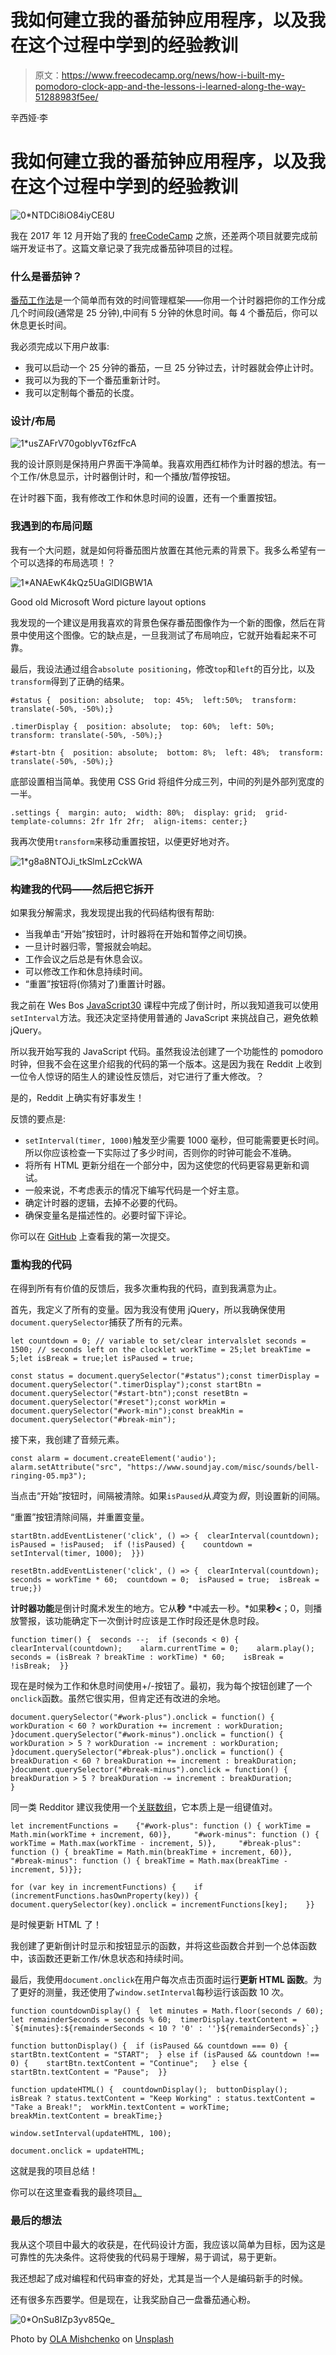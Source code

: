 # 我如何建立我的番茄钟应用程序，以及我在这个过程中学到的经验教训

> 原文：<https://www.freecodecamp.org/news/how-i-built-my-pomodoro-clock-app-and-the-lessons-i-learned-along-the-way-51288983f5ee/>

辛西娅·李

# 我如何建立我的番茄钟应用程序，以及我在这个过程中学到的经验教训

![0*NTDCi8iO84iyCE8U](img/14fbe822821f58850768a76ff72a57ce.png)

我在 2017 年 12 月开始了我的 [freeCodeCamp](https://www.freecodecamp.org) 之旅，还差两个项目就要完成前端开发证书了。这篇文章记录了我完成番茄钟项目的过程。

### 什么是番茄钟？

[番茄工作法](https://francescocirillo.com/pages/pomodoro-technique/?utm_source=zapier.com&utm_medium=referral&utm_campaign=zapier)是一个简单而有效的时间管理框架——你用一个计时器把你的工作分成几个时间段(通常是 25 分钟),中间有 5 分钟的休息时间。每 4 个番茄后，你可以休息更长时间。

我必须完成以下用户故事:

*   我可以启动一个 25 分钟的番茄，一旦 25 分钟过去，计时器就会停止计时。
*   我可以为我的下一个番茄重新计时。
*   我可以定制每个番茄的长度。

### 设计/布局

![1*usZAFrV70goblyvT6zfFcA](img/450017dae599409d0e346e7561b15408.png)

我的设计原则是保持用户界面干净简单。我喜欢用西红柿作为计时器的想法。有一个工作/休息显示，计时器倒计时，和一个播放/暂停按钮。

在计时器下面，我有修改工作和休息时间的设置，还有一个重置按钮。

### 我遇到的布局问题

我有一个大问题，就是如何将番茄图片放置在其他元素的背景下。我多么希望有一个可以选择的布局选项！？

![1*ANAEwK4kQz5UaGlDIGBW1A](img/715d29d37ff5ea416c45913dc2de1a0d.png)

Good old Microsoft Word picture layout options

我发现的一个建议是用我喜欢的背景色保存番茄图像作为一个新的图像，然后在背景中使用这个图像。它的缺点是，一旦我测试了布局响应，它就开始看起来不可靠。

最后，我设法通过组合`absolute positioning`，修改`top`和`left`的百分比，以及`transform`得到了正确的结果。

```
#status {  position: absolute;  top: 45%;  left:50%;  transform: translate(-50%, -50%);}
```

```
.timerDisplay {  position: absolute;  top: 60%;  left: 50%;  transform: translate(-50%, -50%);}
```

```
#start-btn {  position: absolute;  bottom: 8%;  left: 48%;  transform: translate(-50%, -50%);}
```

底部设置相当简单。我使用 CSS Grid 将组件分成三列，中间的列是外部列宽度的一半。

```
.settings {  margin: auto;  width: 80%;  display: grid;  grid-template-columns: 2fr 1fr 2fr;  align-items: center;}
```

我再次使用`transform`来移动重置按钮，以便更好地对齐。

![1*g8a8NTOJi_tkSlmLzCckWA](img/647778aef9dcf03aeca1a8a94b1ec00e.png)

### 构建我的代码——然后把它拆开

如果我分解需求，我发现提出我的代码结构很有帮助:

*   当我单击“开始”按钮时，计时器将在开始和暂停之间切换。
*   一旦计时器归零，警报就会响起。
*   工作会议之后总是有休息会议。
*   可以修改工作和休息持续时间。
*   “重置”按钮将(你猜对了)重置计时器。

我之前在 Wes Bos [JavaScript30](https://javascript30.com/) 课程中完成了倒计时，所以我知道我可以使用`setInterval`方法。我还决定坚持使用普通的 JavaScript 来挑战自己，避免依赖 jQuery。

所以我开始写我的 JavaScript 代码。虽然我设法创建了一个功能性的 pomodoro 时钟，但我不会在这里介绍我的代码的第一个版本。这是因为我在 Reddit 上收到一位令人惊讶的陌生人的建设性反馈后，对它进行了重大修改。？

是的，Reddit 上确实有好事发生！

反馈的要点是:

*   `setInterval(timer, 1000)`触发至少需要 1000 毫秒，但可能需要更长时间。所以你应该检查一下实际过了多少时间，否则你的时钟可能会不准确。
*   将所有 HTML 更新分组在一个部分中，因为这使您的代码更容易更新和调试。
*   一般来说，不考虑表示的情况下编写代码是一个好主意。
*   确定计时器的逻辑，去掉不必要的代码。
*   确保变量名是描述性的。必要时留下评论。

你可以在 [GitHub](https://github.com/CynthiaLixinLee/pomodoro-timer/commit/dbf2d9f0afb4a7ad208a3326f520e1e5ab40e422#diff-42f69825340f0b5fa628d80900a46daa) 上查看我的第一次提交。

### 重构我的代码

在得到所有有价值的反馈后，我多次重构我的代码，直到我满意为止。

首先，我定义了所有的变量。因为我没有使用 jQuery，所以我确保使用`document.querySelector`捕获了所有的元素。

```
let countdown = 0; // variable to set/clear intervalslet seconds = 1500; // seconds left on the clocklet workTime = 25;let breakTime = 5;let isBreak = true;let isPaused = true;
```

```
const status = document.querySelector("#status");const timerDisplay = document.querySelector(".timerDisplay");const startBtn = document.querySelector("#start-btn");const resetBtn = document.querySelector("#reset");const workMin = document.querySelector("#work-min");const breakMin = document.querySelector("#break-min");
```

接下来，我创建了音频元素。

```
const alarm = document.createElement('audio'); alarm.setAttribute("src", "https://www.soundjay.com/misc/sounds/bell-ringing-05.mp3");
```

当点击“开始”按钮时，间隔被清除。如果`isPaused`从*真*变为*假*，则设置新的间隔。

“重置”按钮清除间隔，并重置变量。

```
startBtn.addEventListener('click', () => {  clearInterval(countdown);  isPaused = !isPaused;  if (!isPaused) {    countdown = setInterval(timer, 1000);  }})
```

```
resetBtn.addEventListener('click', () => {  clearInterval(countdown);  seconds = workTime * 60;  countdown = 0;  isPaused = true;  isBreak = true;})
```

**计时器功能**是倒计时魔术发生的地方。它从**秒** *中减去一秒。*如果**秒<**；0，则播放警报，该功能确定下一次倒计时应该是工作时段还是休息时段。

```
function timer() {  seconds --;  if (seconds < 0) {    clearInterval(countdown);    alarm.currentTime = 0;    alarm.play();    seconds = (isBreak ? breakTime : workTime) * 60;    isBreak = !isBreak;  }}
```

现在是时候为工作和休息时间使用+/-按钮了。最初，我为每个按钮创建了一个`onclick`函数。虽然它很实用，但肯定还有改进的余地。

```
document.querySelector("#work-plus").onclick = function() {         workDuration < 60 ? workDuration += increment : workDuration;                   }document.querySelector("#work-minus").onclick = function() {         workDuration > 5 ? workDuration -= increment : workDuration;              }document.querySelector("#break-plus").onclick = function() {     breakDuration < 60 ? breakDuration += increment : breakDuration;                     }document.querySelector("#break-minus").onclick = function() {        breakDuration > 5 ? breakDuration -= increment : breakDuration;                  }
```

同一类 Redditor 建议我使用一个[关联数组](http://www.i-programmer.info/programming/javascript/1441-javascript-data-structures-the-associative-array.html)，它本质上是一组键值对。

```
let incrementFunctions =    {"#work-plus": function () { workTime = Math.min(workTime + increment, 60)},     "#work-minus": function () { workTime = Math.max(workTime - increment, 5)},     "#break-plus": function () { breakTime = Math.min(breakTime + increment, 60)},     "#break-minus": function () { breakTime = Math.max(breakTime - increment, 5)}};
```

```
for (var key in incrementFunctions) {    if (incrementFunctions.hasOwnProperty(key)) {      document.querySelector(key).onclick = incrementFunctions[key];    }}
```

是时候更新 HTML 了！

我创建了更新倒计时显示和按钮显示的函数，并将这些函数合并到一个总体函数中，该函数还更新工作/休息状态和持续时间。

最后，我使用`document.onclick`在用户每次点击页面时运行**更新 HTML 函数**。为了更好的测量，我还使用了`window.setInterval`每秒运行该函数 10 次。

```
function countdownDisplay() {  let minutes = Math.floor(seconds / 60);  let remainderSeconds = seconds % 60;  timerDisplay.textContent = `${minutes}:${remainderSeconds < 10 ? '0' : ''}${remainderSeconds}`;}
```

```
function buttonDisplay() {  if (isPaused && countdown === 0) {    startBtn.textContent = "START";  } else if (isPaused && countdown !== 0) {    startBtn.textContent = "Continue";   } else {    startBtn.textContent = "Pause";  }}
```

```
function updateHTML() {  countdownDisplay();  buttonDisplay();  isBreak ? status.textContent = "Keep Working" : status.textContent = "Take a Break!";  workMin.textContent = workTime;  breakMin.textContent = breakTime;}
```

```
window.setInterval(updateHTML, 100);
```

```
document.onclick = updateHTML;
```

这就是我的项目总结！

你可以在这里查看我的最终项目[。](https://codepen.io/cynthiaLixinLee/full/xWzdRK/)

### 最后的想法

我从这个项目中最大的收获是，在代码设计方面，我应该以简单为目标，因为这是可靠性的先决条件。这将使我的代码易于理解，易于调试，易于更新。

我还想起了成对编程和代码审查的好处，尤其是当一个人是编码新手的时候。

还有很多东西要学。但是现在，让我奖励自己一盘番茄通心粉。

![0*OnSu8IZp3yv85Qe_](img/406e11a16d2610dd138012cd718dce81.png)

Photo by [OLA Mishchenko](https://unsplash.com/@olamishchenko?utm_source=medium&utm_medium=referral) on [Unsplash](https://unsplash.com?utm_source=medium&utm_medium=referral)
